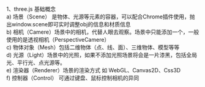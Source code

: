 1、three.js 基础概念<br>
 a) 场景（Scene） 是物体、光源等元素的容器，可以配合Chrome插件使用，抛出window.scene即可实时调整obj的信息和材质信息<br>
 b) 相机（Camere）场景中的相机，代替人眼去观察。场景中只能添加一个，一般使用的是透视相机（PerspectiveCamere）<br>
 c) 物体对象（Mesh）包括二维物体（点、线、面）、三维物体、模型等等<br>
 d) 光源（Light）场景中的光照，如果不添加光照场景将会是一片漆黑，包括全局光、平行光、点光源等。<br>
 e) 渲染器（Renderer）场景的渲染方式 如 WebGL、Canvas2D、Css3D<br>
 f) 控制器（Control） 可通过键盘、鼠标控制相机的异同<br>
 
